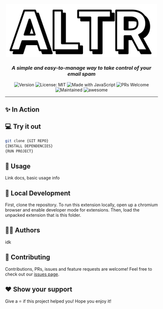 <p align="center">
  <img src="./assets/logo.svg" width=500 />
</p>

<h3 align="center">
  <i>
    A simple and easy-to-manage way to take control of your email spam
  </i>
</h3>

<p align="center">
  <img alt="Version" src="https://img.shields.io/badge/Version-1.0-red" />
  <img alt="License: MIT" src="https://img.shields.io/badge/License-MIT-orange" />
  <img alt="Made with JavaScript" src="https://img.shields.io/badge/Made%20With-JavaScript-yellow" />
  <img alt="PRs Welcome" src="https://img.shields.io/badge/PRs-welcome-brightgreen.svg">
  <img alt="Maintained" src="https://img.shields.io/badge/Mantained-Yes-blue">
  <img alt="awesome" src="https://img.shields.io/badge/Awesome-Yes-blueviolet">
</p>

<hr>

## ✨ In Action

<p align="center">
  <!-- Screenshots, screencasts -->
</p>

## 💻 Try it out

```sh
git clone {GIT REPO}
{INSTALL DEPENDENCIES}
{RUN PROJECT}
```

## 🔮 Usage

Link docs, basic usage info

## 🚀 Local Development

First, clone the repository. To run this extension locally, open up a chromium browser and enable developer mode for extensions. Then, load the unpacked extension that is this folder.

## 👨‍💻 Authors

idk

## 🤝 Contributing

Contributions, PRs, issues and feature requests are welcome! Feel free to check out our [issues page](https://github.com/idk/issues).

## ❤️ Show your support

Give a ⭐️ if this project helped you!
Hope you enjoy it!
